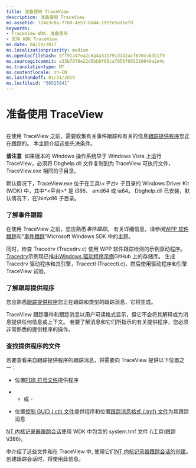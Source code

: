 ```yaml
---
title: 准备使用 TraceView
description: 准备使用 TraceView
ms.assetid: 724e3c8a-7760-4e53-8d44-1927e5ad1efd
keywords:
- TraceView WDK，准备使用
- 文件 WDK TraceView
ms.date: 04/20/2017
ms.localizationpriority: medium
ms.openlocfilehash: 9ff91a47ea2c8a4a31b791d1d2acf870ccbdb1f9
ms.sourcegitcommit: a33b7978e22d5bb9f65ca7056f955319049a2e4c
ms.translationtype: MT
ms.contentlocale: zh-CN
ms.lasthandoff: 01/31/2019
ms.locfileid: "56525841"
---
```

# <a name="preparing-to-use-traceview"></a>准备使用 TraceView


## <span id="ddk_preparing_to_use_traceview_tools"></span><span id="DDK_PREPARING_TO_USE_TRACEVIEW_TOOLS"></span>


在使用 TraceView 之前，需要收集有关事件跟踪和有关的信息[跟踪提供程序](trace-provider.md)您正在跟踪的。 本主题介绍这些先决条件。

**请注意**  如果版本的 Windows 操作系统早于 Windows Vista 上运行 TraceView，必须将 Dbghelp.dll 文件复制到为 TraceView 可执行文件，TraceView.exe 相同的子目录。 

默认情况下，TraceView.exe 位于在工具\\*&lt;平台&gt;* 子目录的 Windows Driver Kit (WDK) 中，其中*&lt;平台&gt;* 是 i386、 amd64 或 ia64。 Dbghelp.dll 已安装，默认情况下，在\\bin\\x86 子目录。

 

### <a name="span-idunderstandeventtracingspanspan-idunderstandeventtracingspanunderstand-event-tracing"></a><span id="understand_event_tracing"></span><span id="UNDERSTAND_EVENT_TRACING"></span>了解事件跟踪

在使用 TraceView 之前，您应熟悉*事件跟踪*。 有关详细信息，请参阅[WPP 软件跟踪](wpp-software-tracing.md)和"[事件跟踪](https://go.microsoft.com/fwlink/p/?linkid=60384)"Microsoft Windows SDK 中的主题。

同时，检查 Tracedrv (Tracedrv.c) 使用 WPP 软件跟踪检测的示例驱动程序。 [Tracedrv](https://go.microsoft.com/fwlink/p/?LinkId=617726)示例现已推出[Windows 驱动程序示例](https://go.microsoft.com/fwlink/p/?LinkId=616507 )GitHub 上的存储库。 生成 Tracedrv 驱动程序和其引擎，Tracectl (Tracectl.c)，然后使用驱动程序和引擎 TraceView 试验。

### <a name="span-idknowthetraceproviderspanspan-idknowthetraceproviderspanknow-the-trace-provider"></a><span id="know_the_trace_provider"></span><span id="KNOW_THE_TRACE_PROVIDER"></span>了解跟踪提供程序

您应熟悉[跟踪提供程序](trace-provider.md)您正在跟踪和类型的跟踪消息，它将生成。

TraceView 跟踪事件和跟踪消息以用户可读格式显示，但它不会将其解释或为消息提供任何信息或上下文。 若要了解消息和它们所指示的有关提供程序，您必须非常熟悉的提供程序的操作。

### <a name="span-idfindproviderfilesspanspan-idfindproviderfilesspanfind-provider-files"></a><span id="find_provider_files"></span><span id="FIND_PROVIDER_FILES"></span>查找提供程序的文件

若要查看来自跟踪提供程序的跟踪消息，将需要向 TraceView 提供以下位置之一：

-   位置[PDB 符号文件](pdb-symbol-files.md)提供程序

-   - 或 -

-   位置[控制 GUID (.ctl) 文件](control-guid-file.md)提供程序和位置[跟踪消息格式 (.tmf) 文件](trace-message-format-file.md)为其跟踪消息

[NT 内核记录器跟踪会话](nt-kernel-logger-trace-session.md)使用 WDK 中包含的 system.tmf 文件 (\\工具\\跟踪\\i386\)。

中介绍了这些文件和在 TraceView 中, 使用它们[NT 内核记录器跟踪会话的创建](creating-an-nt-kernel-logger-trace-session.md)。 创建跟踪会话时，将使用此信息。

 

 





